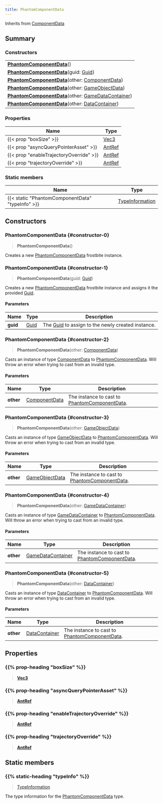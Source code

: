 ```yaml
---
title: PhantomComponentData
---
```


Inherits from 
[ComponentData](/vext/ref/fb/componentdata)

## Summary
### Constructors
| |
| ----------- |
| **[PhantomComponentData](#constructor-0)**() |
| **[PhantomComponentData](#constructor-1)**(guid: [Guid](/vext/ref/shared/class/guid)) |
| **[PhantomComponentData](#constructor-2)**(other: [ComponentData](/vext/ref/fb/componentdata)) |
| **[PhantomComponentData](#constructor-3)**(other: [GameObjectData](/vext/ref/fb/gameobjectdata)) |
| **[PhantomComponentData](#constructor-4)**(other: [GameDataContainer](/vext/ref/fb/gamedatacontainer)) |
| **[PhantomComponentData](#constructor-5)**(other: [DataContainer](/vext/ref/shared/class/datacontainer)) |

### Properties
| Name | Type |
| ---- | ---- |
| {{< prop "boxSize" >}} | [Vec3](/vext/ref/shared/class/vec3) |
| {{< prop "asyncQueryPointerAsset" >}} | [AntRef](/vext/ref/fb/antref) |
| {{< prop "enableTrajectoryOverride" >}} | [AntRef](/vext/ref/fb/antref) |
| {{< prop "trajectoryOverride" >}} | [AntRef](/vext/ref/fb/antref) |

### Static members
| Name | Type |
| ---- | ---- |
| {{< static "PhantomComponentData" "typeInfo" >}} | [TypeInformation](/vext/ref/shared/class/typeinformation) |

## Constructors
### PhantomComponentData {#constructor-0}
> **PhantomComponentData**()

Creates a new [PhantomComponentData](/vext/ref/fb/phantomcomponentdata) frostbite instance.

### PhantomComponentData {#constructor-1}
> **PhantomComponentData**(guid: [Guid](/vext/ref/shared/class/guid))

Creates a new [PhantomComponentData](/vext/ref/fb/phantomcomponentdata) frostbite instance and assigns it the provided [Guid](/vext/ref/shared/class/guid).

#### Parameters
| Name | Type | Description |
| ---- | ---- | ----------- |
| **guid** | [Guid](/vext/ref/shared/class/guid) | The [Guid](/vext/ref/shared/class/guid) to assign to the newly created instance. |

### PhantomComponentData {#constructor-2}
> **PhantomComponentData**(other: [ComponentData](/vext/ref/fb/componentdata))

Casts an instance of type [ComponentData](/vext/ref/fb/componentdata) to [PhantomComponentData](/vext/ref/fb/phantomcomponentdata). Will throw an error when trying to cast from an invalid type.

#### Parameters
| Name | Type | Description |
| ---- | ---- | ----------- |
| **other** | [ComponentData](/vext/ref/fb/componentdata) | The instance to cast to [PhantomComponentData](/vext/ref/fb/phantomcomponentdata). |

### PhantomComponentData {#constructor-3}
> **PhantomComponentData**(other: [GameObjectData](/vext/ref/fb/gameobjectdata))

Casts an instance of type [GameObjectData](/vext/ref/fb/gameobjectdata) to [PhantomComponentData](/vext/ref/fb/phantomcomponentdata). Will throw an error when trying to cast from an invalid type.

#### Parameters
| Name | Type | Description |
| ---- | ---- | ----------- |
| **other** | [GameObjectData](/vext/ref/fb/gameobjectdata) | The instance to cast to [PhantomComponentData](/vext/ref/fb/phantomcomponentdata). |

### PhantomComponentData {#constructor-4}
> **PhantomComponentData**(other: [GameDataContainer](/vext/ref/fb/gamedatacontainer))

Casts an instance of type [GameDataContainer](/vext/ref/fb/gamedatacontainer) to [PhantomComponentData](/vext/ref/fb/phantomcomponentdata). Will throw an error when trying to cast from an invalid type.

#### Parameters
| Name | Type | Description |
| ---- | ---- | ----------- |
| **other** | [GameDataContainer](/vext/ref/fb/gamedatacontainer) | The instance to cast to [PhantomComponentData](/vext/ref/fb/phantomcomponentdata). |

### PhantomComponentData {#constructor-5}
> **PhantomComponentData**(other: [DataContainer](/vext/ref/shared/class/datacontainer))

Casts an instance of type [DataContainer](/vext/ref/shared/class/datacontainer) to [PhantomComponentData](/vext/ref/fb/phantomcomponentdata). Will throw an error when trying to cast from an invalid type.

#### Parameters
| Name | Type | Description |
| ---- | ---- | ----------- |
| **other** | [DataContainer](/vext/ref/shared/class/datacontainer) | The instance to cast to [PhantomComponentData](/vext/ref/fb/phantomcomponentdata). |

## Properties
### {{% prop-heading "boxSize" %}}
> **[Vec3](/vext/ref/shared/class/vec3)**

### {{% prop-heading "asyncQueryPointerAsset" %}}
> **[AntRef](/vext/ref/fb/antref)**

### {{% prop-heading "enableTrajectoryOverride" %}}
> **[AntRef](/vext/ref/fb/antref)**

### {{% prop-heading "trajectoryOverride" %}}
> **[AntRef](/vext/ref/fb/antref)**

## Static members
### {{% static-heading "typeInfo" %}}
> [TypeInformation](/vext/ref/shared/class/typeinformation)

The type information for the [PhantomComponentData](/vext/ref/fb/phantomcomponentdata) type.


